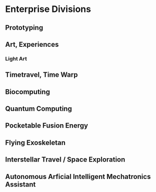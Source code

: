 # Enterprise Divisions

## Prototyping

## Art, Experiences

### Light Art

## Timetravel, Time Warp

## Biocomputing

## Quantum Computing

## Pocketable Fusion Energy

## Flying Exoskeletan

## Interstellar Travel / Space Exploration

## Autonomous Arficial Intelligent Mechatronics Assistant